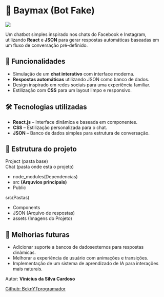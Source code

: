 # 🤖 Baymax (Bot Fake)

<img src="https://wallpapercave.com/wp/wp1814640.jpg">

Um chatbot simples inspirado nos chats do Facebook e Instagram, utilizando **React** e **JSON** para gerar respostas automáticas baseadas em um fluxo de conversação pré-definido.

## 🚀 Funcionalidades
- Simulação de um **chat interativo** com interface moderna.
- **Respostas automáticas** utilizando JSON como banco de dados.
- Design inspirado em redes sociais para uma experiência familiar.
- Estilização com **CSS** para um layout limpo e responsivo.

## 🛠️ Tecnologias utilizadas
- **React.js** – Interface dinâmica e baseada em componentes.
- **CSS** – Estilização personalizada para o chat.
- **JSON** – Banco de dados simples para estrutura de conversação.

## 📂 Estrutura do projeto
Project (pasta base)
<br>
 Chat (pasta onde está o projeto)
 <ul>
 <li>node_modules(Dependencias)</li>
 <li>src <strong>(Arquvios principais)</strong></li>
 <li>Public</li>
 </ul>
 src(Pastas)
 <ul>
   <li>Components</li>
   <li>JSON (Arquivo de respostas)</li>
   <li>assets (Imagens do Projeto)</li>
 </ul>

## 🔗 Melhorias futuras

<ul>
  <li>Adicionar suporte a bancos de dadosexternos para respostas dinâmicas.</li>
  <li>Melhorar a experiência de usuário com animações e transições.</li>
  <li>Implementação de um sistema de aprendizado de IA para interações mais naturais.</li>

</ul>

<p>Autor: <strong>Vinícius da Silva Cardoso</strong></p>

<a href="https://github.com/BeknYTprogamador" target="_blank">Github: BeknYTprogramador</a>
   



